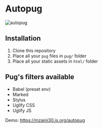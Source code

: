 # Autopug

![autopug](https://github.com/mzaini30/autopug/workflows/autopug/badge.svg)

## Installation

1. Clone this repository
2. Place all your `pug` files in `pug/` folder
3. Place all your static assets in `html/` folder

## Pug's filters available

- Babel (preset env)
- Marked
- Stylus
- Uglify CSS
- Uglify JS

Demo: <https://mzaini30.js.org/autopug>